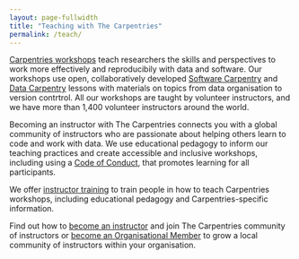 ```yaml
---
layout: page-fullwidth
title: "Teaching with The Carpentries"
permalink: /teach/
---
```


[Carpentries workshops](../workshops/) teach researchers the skills and perspectives
to work more effectively and reproducibily with data and software. Our
workshops use open, collaboratively developed [Software Carpentry](https://software-carpentry.org/lessons/) and [Data Carpentry](http://www.datacarpentry.org/lessons/) lessons with materials on topics from data organisation to version contrtrol. All our workshops are taught by volunteer instructors, and we have more than 1,400
volunteer instructors around the world.

Becoming an instructor with The Carpentries connects you with a global
community of instructors who are passionate about helping others learn to
code and work with data. We use educational pedagogy to inform our teaching
practices and create accessible and inclusive workshops, including using a [Code of Conduct](https://docs.carpentries.org/topic_folders/policies/code-of-conduct.html), that promotes learning for all participants.



We offer [instructor training](https://docs.carpentries.org/topic_folders/instructor_training/index.html) to train people in how to teach Carpentries workshops, including educational pedagogy and Carpentries-specific information. 


Find out how to [become an instructor](../become-instructor/) and join The
Carpentries community of instructors or [become an Organisational Member](../membership/) to grow a local community of instructors within your organisation.









